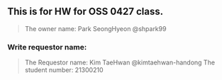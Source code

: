 ## This is for HW for OSS 0427 class.
> The owner name: Park SeongHyeon @shpark99
### Write requestor name:
> The Requestor name: Kim TaeHwan @kimtaehwan-handong
> The student number: 21300210
